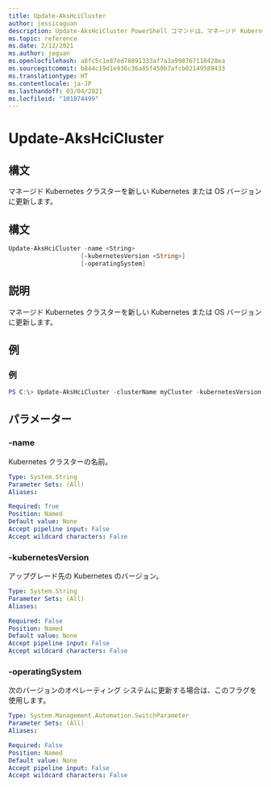 ```yaml
---
title: Update-AksHciCluster
author: jessicaguan
description: Update-AksHciCluster PowerShell コマンドは、マネージド Kubernetes クラスターを新しい Kubernetes または OS バージョンに更新します。
ms.topic: reference
ms.date: 2/12/2021
ms.author: jeguan
ms.openlocfilehash: a8fc5c1e87ed78891333af7a3a998767110428ea
ms.sourcegitcommit: b844c19d1e936c36a85f450b7afcb02149589433
ms.translationtype: HT
ms.contentlocale: ja-JP
ms.lasthandoff: 03/04/2021
ms.locfileid: "101874499"
---
```

# <a name="update-akshcicluster"></a>Update-AksHciCluster

## <a name="synopsis"></a>構文
マネージド Kubernetes クラスターを新しい Kubernetes または OS バージョンに更新します。

## <a name="syntax"></a>構文

```powershell
Update-AksHciCluster -name <String>
                    [-kubernetesVersion <String>]
                    [-operatingSystem]
```

## <a name="description"></a>説明
マネージド Kubernetes クラスターを新しい Kubernetes または OS バージョンに更新します。

## <a name="examples"></a>例

### <a name="example"></a>例
```powershell
PS C:\> Update-AksHciCluster -clusterName myCluster -kubernetesVersion v1.18.8 -operatingSystem
```

## <a name="parameters"></a>パラメーター

### <a name="-name"></a>-name
Kubernetes クラスターの名前。

```yaml
Type: System.String
Parameter Sets: (All)
Aliases:

Required: True
Position: Named
Default value: None
Accept pipeline input: False
Accept wildcard characters: False
```

### <a name="-kubernetesversion"></a>-kubernetesVersion
アップグレード先の Kubernetes のバージョン。

```yaml
Type: System.String
Parameter Sets: (All)
Aliases:

Required: False
Position: Named
Default value: None
Accept pipeline input: False
Accept wildcard characters: False
```

### <a name="-operatingsystem"></a>-operatingSystem
次のバージョンのオペレーティング システムに更新する場合は、このフラグを使用します。

```yaml
Type: System.Management.Automation.SwitchParameter
Parameter Sets: (All)
Aliases:

Required: False
Position: Named
Default value: None
Accept pipeline input: False
Accept wildcard characters: False
```

